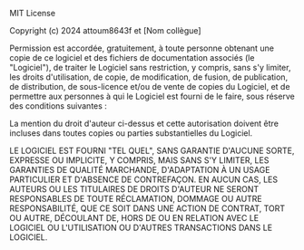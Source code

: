 MIT License

Copyright (c) 2024 attoum8643f et [Nom collègue]

Permission est accordée, gratuitement, à toute personne obtenant une copie de ce logiciel et des fichiers de documentation 
associés (le "Logiciel"), de traiter le Logiciel sans restriction, y compris, sans s'y limiter, les droits d'utilisation, 
de copie, de modification, de fusion, de publication, de distribution, de sous-licence et/ou de vente de copies du Logiciel, 
et de permettre aux personnes à qui le Logiciel est fourni de le faire, sous réserve des conditions suivantes :

La mention du droit d'auteur ci-dessus et cette autorisation doivent être incluses dans toutes copies ou parties 
substantielles du Logiciel.

LE LOGICIEL EST FOURNI "TEL QUEL", SANS GARANTIE D'AUCUNE SORTE, EXPRESSE OU IMPLICITE, Y COMPRIS, MAIS SANS S'Y LIMITER, 
LES GARANTIES DE QUALITÉ MARCHANDE, D'ADAPTATION À UN USAGE PARTICULIER ET D'ABSENCE DE CONTREFAÇON. EN AUCUN CAS, 
LES AUTEURS OU LES TITULAIRES DE DROITS D'AUTEUR NE SERONT RESPONSABLES DE TOUTE RÉCLAMATION, DOMMAGE OU AUTRE RESPONSABILITÉ, 
QUE CE SOIT DANS UNE ACTION DE CONTRAT, TORT OU AUTRE, DÉCOULANT DE, HORS DE OU EN RELATION AVEC LE LOGICIEL OU L'UTILISATION 
OU D'AUTRES TRANSACTIONS DANS LE LOGICIEL.

